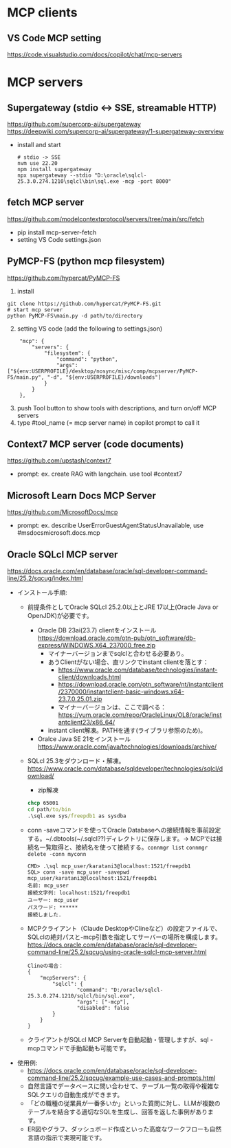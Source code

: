 # MCP clients

## VS Code MCP setting
https://code.visualstudio.com/docs/copilot/chat/mcp-servers

# MCP servers

## Supergateway (stdio <-> SSE, streamable HTTP)
https://github.com/supercorp-ai/supergateway
https://deepwiki.com/supercorp-ai/supergateway/1-supergateway-overview

- install and start
    ```node
    # stdio -> SSE
    nvm use 22.20
    npm install supergateway
    npx supergateway --stdio "D:\oracle\sqlcl-25.3.0.274.1210\sqlcl\bin\sql.exe -mcp -port 8000"
    ```

## fetch MCP server
https://github.com/modelcontextprotocol/servers/tree/main/src/fetch

* pip install mcp-server-fetch
* setting VS Code settings.json

## PyMCP-FS (python mcp filesystem)
https://github.com/hypercat/PyMCP-FS

1. install
```
git clone https://github.com/hypercat/PyMCP-FS.git
# start mcp server
python PyMCP-FS\main.py -d path/to/directory
```
2. setting VS code (add the following to settings.json)
```
    "mcp": {
        "servers": {
            "filesystem": {
                "command": "python",
                "args": ["${env:USERPROFILE}/desktop/nosync/misc/comp/mcpserver/PyMCP-FS/main.py", "-d", "${env:USERPROFILE}/downloads"]
            }
        }
    },
```
3. push Tool button to show tools with descriptions, and turn on/off MCP servers
4. type #tool_name (= mcp server name) in copilot prompt to call it

## Context7 MCP server (code documents)
https://github.com/upstash/context7
* prompt: ex. create RAG with langchain. use tool #context7

## Microsoft Learn Docs MCP Server
https://github.com/MicrosoftDocs/mcp
* prompt: ex. describe UserErrorGuestAgentStatusUnavailable, use #msdocsmicrosoft.docs.mcp

## Oracle SQLcl MCP server
https://docs.oracle.com/en/database/oracle/sql-developer-command-line/25.2/sqcug/index.html
- インストール手順:
    -  前提条件としてOracle SQLcl 25.2.0以上とJRE 17以上(Oracle Java or OpenJDK)が必要です。
        - Oracle DB 23ai(23.7) clientをインストール　https://download.oracle.com/otn-pub/otn_software/db-express/WINDOWS.X64_237000_free.zip
            - マイナーバージョンまでsqlclと合わせる必要あり。
            - あうClientがない場合、直リンクでinstant clientを落とす：
                - https://www.oracle.com/database/technologies/instant-client/downloads.html
                - https://download.oracle.com/otn_software/nt/instantclient/2370000/instantclient-basic-windows.x64-23.7.0.25.01.zip
                - マイナーバージョンは、ここで調べる：https://yum.oracle.com/repo/OracleLinux/OL8/oracle/instantclient23/x86_64/
            - instant client解凍。PATHを通す(ライブラリ参照のため)。
        - Oralce Java SE 21をインストール　https://www.oracle.com/java/technologies/downloads/archive/
    -  SQLcl 25.3をダウンロード・解凍。https://www.oracle.com/database/sqldeveloper/technologies/sqlcl/download/
        - zip解凍
        ```cmd
        chcp 65001
        cd path/to/bin
        .\sql.exe sys/freepdb1 as sysdba
        ```
    -  conn -saveコマンドを使ってOracle Databaseへの接続情報を事前設定する。~/.dbtools(~/.sqlcl??)ディレクトリに保存します。→ MCPでは接続名一覧取得と、接続名を使って接続する。`connmgr list` `connmgr delete -conn myconn`
        ```
        CMD> .\sql mcp_user/karatani3@localhost:1521/freepdb1
        SQL> conn -save mcp_user -savepwd mcp_user/karatani3@localhost:1521/freepdb1
        名前: mcp_user
        接続文字列: localhost:1521/freepdb1
        ユーザー: mcp_user
        パスワード: ******
        接続しました.
        ```
    
    -  MCPクライアント（Claude DesktopやClineなど）の設定ファイルで、SQLclの絶対パスと-mcp引数を指定してサーバーの場所を構成します。
    https://docs.oracle.com/en/database/oracle/sql-developer-command-line/25.2/sqcug/using-oracle-sqlcl-mcp-server.html

        ```
        Clineの場合：
        {
            "mcpServers": {
                "sqlcl": {
                        "command": "D:/oracle/sqlcl-25.3.0.274.1210/sqlcl/bin/sql.exe",
                        "args": ["-mcp"],
                        "disabled": false
                }    
            }
        }
        ```
    -  クライアントがSQLcl MCP Serverを自動起動・管理しますが、sql -mcpコマンドで手動起動も可能です。
- 使用例:
    - https://docs.oracle.com/en/database/oracle/sql-developer-command-line/25.2/sqcug/example-use-cases-and-prompts.html
    -  自然言語でデータベースに問い合わせて、テーブル一覧の取得や複雑なSQLクエリの自動生成ができます。
    -  「どの職種の従業員が一番多いか」といった質問に対し、LLMが複数のテーブルを結合する適切なSQLを生成し、回答を返した事例があります。
    -  ER図やグラフ、ダッシュボード作成といった高度なワークフローも自然言語の指示で実現可能です。
    
